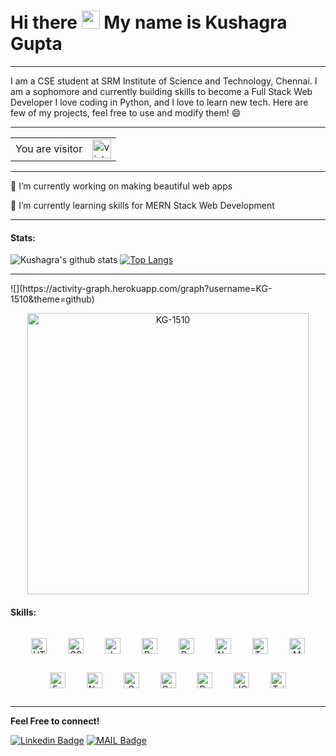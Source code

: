 # Hi there <img src="https://github.com/iamshubhamg/iamshubhamg/blob/master/Assests/Hi.gif" width="29px"> My name is Kushagra Gupta
<hr>
I am a CSE student at SRM Institute of Science and Technology, Chennai. I am a sophomore and currently building skills to become a Full Stack Web Developer
I love coding in Python, and I love to learn new tech. Here are few of my projects, feel free to use and modify them! 😄
<hr>
<table>
  <tr>
    <td>You are visitor</td>
    <td><img src="https://profile-counter.glitch.me/KG-1510/count.svg" alt="vistor count" height="30" /></td>
  </tr>
</table>
<hr>

🔭 I’m currently working on making beautiful web apps

🌱 I’m currently learning skills for MERN Stack Web Development 
<hr>
 
 
 #### Stats:
 ![Kushagra's github stats](https://github-readme-stats.vercel.app/api?username=KG-1510&show_icons=true&theme=dark)     [![Top Langs](https://github-readme-stats.vercel.app/api/top-langs/?username=KG-1510&layout=compact&theme=dark)](https://github.com/KG-1510/KG-1510)
 <hr>
![](https://activity-graph.herokuapp.com/graph?username=KG-1510&theme=github)
<p align="center"> 
<img width="450"  src="https://github-readme-streak-stats.herokuapp.com/?user=KG-1510&theme=dark" alt="KG-1510" />
</p>
 
 #### Skills:
<div align="center">
  <img style="margin: 15px" src="https://cdn.iconscout.com/icon/free/png-64/html-2752158-2284975.png" alt="HTML" height="25" />
  <img style="margin: 15px" src="https://cdn.iconscout.com/icon/free/png-64/css-131-722685.png" alt="CSS" height="25" />
  <img style="margin: 15px" src="https://cdn.iconscout.com/icon/free/png-64/javascript-1-225993.png" alt="Javascript" height="25" />
  <img style="margin: 15px" src="https://cdn.iconscout.com/icon/free/png-64/bootstrap-226077.png" alt="Bootstrap" height="25" />
  <img style="margin: 15px" src="https://cdn.iconscout.com/icon/free/png-64/react-4-1175110.png" alt="React.js" height="25" />
  <img style="margin: 15px" src="https://cdn.auth0.com/blog/logos/nextjs-logo.png" alt="Next.js" height="25" />
  <img style="margin: 15px" src="https://cdn.iconscout.com/icon/free/png-64/typescript-1174965.png" alt="Typescript" height="25" />
  <img style="margin: 15px" src="https://cdn.iconscout.com/icon/free/png-64/mongodb-4-1175139.png" alt="MongoDB" height="25" />
  <img style="margin: 15px" src="https://cdn.iconscout.com/icon/free/png-64/express-8-1175029.png" alt="Express" height="25" />
  <img style="margin: 15px" src="https://cdn.iconscout.com/icon/free/png-64/node-js-1174925.png" alt="Node.js" height="25" />
  <img style="margin: 15px" src="https://cdn.iconscout.com/icon/free/png-64/c-programming-569564.png" alt="C" height="25" />
  <img style="margin: 15px" src="https://sdtimes.com/wp-content/uploads/2018/03/cpppp.png" alt="C++" height="25" />
  <img style="margin: 15px" src="https://cdn.iconscout.com/icon/free/png-64/python-14-569257.png" alt="Python" height="25" />
  <img style="margin: 15px" src="https://cdn.iconscout.com/icon/free/png-64/jquery-7-1175152.png" alt="JQuery" height="25" />
  <img style="margin: 15px" src="https://www.markusantonwolf.com/media/pages/blog/tailwind-css/265298487-1596675041/tailwind-css-logo.svg" alt="Tailwind" height="25" />
</div>
<hr>

**Feel Free to connect!**

[![Linkedin Badge](https://img.shields.io/badge/-LinkedIn-blue?style=flat-square&logo=Linkedin&logoColor=white&link=https://www.linkedin.com/in/kg1510/)](https://www.linkedin.com/in/kg1510/)
[![MAIL Badge](https://img.shields.io/badge/-Gmail-c14438?style=flat-square&logo=Gmail&logoColor=white&link=mailto:guptakushagra15.10@gmail.com)](mailto:guptakushagra15.10@gmail.com)

